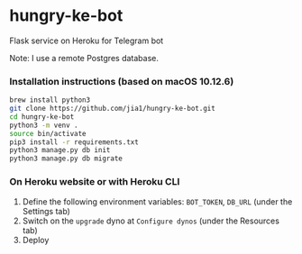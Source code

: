 # hungry-ke-bot
Flask service on Heroku for Telegram bot

Note: I use a remote Postgres database.

### Installation instructions (based on macOS 10.12.6)
```bash
brew install python3
git clone https://github.com/jia1/hungry-ke-bot.git
cd hungry-ke-bot
python3 -m venv .
source bin/activate
pip3 install -r requirements.txt
python3 manage.py db init
python3 manage.py db migrate
```

### On Heroku website or with Heroku CLI
1. Define the following environment variables: `BOT_TOKEN`, `DB_URL` (under the Settings tab)
1. Switch on the `upgrade` dyno at `Configure dynos` (under the Resources tab)
1. Deploy
